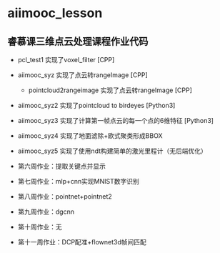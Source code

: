 # aiimooc_lesson
睿慕课三维点云处理课程作业代码
---

- pcl_test1 实现了voxel_filter  [CPP]

- aiimooc_syz 实现了点云转rangeImage  [CPP]
  - pointcloud2rangeimage 实现了点云转rangeImage [CPP]
- aiimooc_syz2 实现了pointcloud to birdeyes  [Python3]
- aiimooc_syz3 实现了计算第一帧点云的每一个点的6维特征  [Python3]
- aiimooc_syz4 实现了地面滤除+欧式聚类形成BBOX
- aiimooc_syz5 实现了使用ndt构建简单的激光里程计（无后端优化）
- 第六周作业：提取关键点并显示
- 第七周作业：mlp+cnn实现MNIST数字识别
- 第八周作业：pointnet+pointnet2
- 第九周作业：dgcnn
- 第十周作业：无
- 第十一周作业：DCP配准+flownet3d帧间匹配
